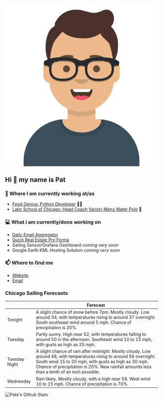 [![Social banner for p-j-falconer](https://raw.githubusercontent.com/P-J-FALCONER/P-J-FALCONER/master/assets/avataaars.svg)](https://patfalconer.com/)
## Hi :wave: my name is Pat

### 💼 Where I am currently working at/as
- [Food Genius: Python Developer](https://getfoodgenius.com/) 🍔🐍
- [Latin School of Chicago: Head Coach Varisty Mens Water Polo](https://www.latinschool.org/) 🤽


### 💻 What i am currently/done working on
 - [Daily Email Aggregator](https://github.com/P-J-FALCONER/dott_daily_mail)
 - [Quick Real Estate Pro Forma](https://github.com/P-J-FALCONER/henry)
 - Sailing Sensor/Grafana Dashboard *coming very soon*
 - Google Earth KML Hosting Solution *coming very soon*

### 📫 Where to find me
 - [Website](https://patfalconer.com/)
 - [Email](mailto:patrick.j.falconer@gmail.com)


### Chicago Sailing Forecasts
|   | Forecast  |
|---|---|
| Tonight | A slight chance of snow before 7pm. Mostly cloudy. Low around 34, with temperatures rising to around 37 overnight. South southeast wind around 5 mph. Chance of precipitation is 20%. |
| Tuesday | Partly sunny. High near 52, with temperatures falling to around 50 in the afternoon. Southeast wind 10 to 15 mph, with gusts as high as 25 mph. |
| Tuesday Night | A slight chance of rain after midnight. Mostly cloudy. Low around 48, with temperatures rising to around 56 overnight. South wind 15 to 20 mph, with gusts as high as 30 mph. Chance of precipitation is 20%. New rainfall amounts less than a tenth of an inch possible. |
| Wednesday | Rain likely. Mostly cloudy, with a high near 58. West wind 10 to 15 mph. Chance of precipitation is 70%. |

![Pats's Github Stats](https://github-readme-stats.vercel.app/api?username=p-j-falconer&show_icons=true&theme=radical)
